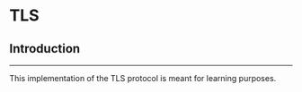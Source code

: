 # TLS

## Introduction
---
This implementation of the TLS protocol is meant for learning purposes. 


